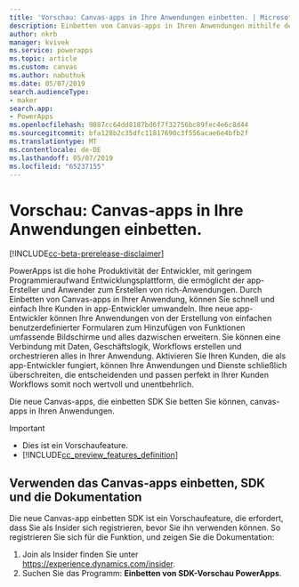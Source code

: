 ```yaml
---
title: 'Vorschau: Canvas-apps in Ihre Anwendungen einbetten. | Microsoft-Dokumentation'
description: Einbetten von Canvas-apps in Ihren Anwendungen mithilfe des neue einbettende SDK in PowerApps
author: nkrb
manager: kvivek
ms.service: powerapps
ms.topic: article
ms.custom: canvas
ms.author: nabuthuk
ms.date: 05/07/2019
search.audienceType:
- maker
search.app:
- PowerApps
ms.openlocfilehash: 9887cc64dd8187bd6f7f32756bc89fec4e6c8d44
ms.sourcegitcommit: bfa128b2c35dfc11817690c3f556acae6e4bfb2f
ms.translationtype: MT
ms.contentlocale: de-DE
ms.lasthandoff: 05/07/2019
ms.locfileid: "65237155"
---
```

# <a name="preview-embed-canvas-apps-in-your-applications"></a>Vorschau: Canvas-apps in Ihre Anwendungen einbetten.

[!INCLUDE[cc-beta-prerelease-disclaimer](../../includes/cc-beta-prerelease-disclaimer.md)]

PowerApps ist die hohe Produktivität der Entwickler, mit geringem Programmieraufwand Entwicklungsplattform, die ermöglicht der app-Ersteller und Anwender zum Erstellen von rich-Anwendungen. Durch Einbetten von Canvas-apps in Ihrer Anwendung, können Sie schnell und einfach Ihre Kunden in app-Entwickler umwandeln. Ihre neue app-Entwickler können Ihre Anwendungen von der Erstellung von einfachen benutzerdefinierter Formularen zum Hinzufügen von Funktionen umfassende Bildschirme und alles dazwischen erweitern. Sie können eine Verbindung mit Daten, Geschäftslogik, Workflows erstellen und orchestrieren alles in Ihrer Anwendung. Aktivieren Sie Ihren Kunden, die als app-Entwickler fungiert, können Ihre Anwendungen und Dienste schließlich überschreiten, die entscheidenden und passen perfekt in Ihrer Kunden Workflows somit noch wertvoll und unentbehrlich.

Die neue Canvas-apps, die einbetten SDK Sie betten Sie können, canvas-apps in Ihren Anwendungen.

> [!IMPORTANT]
> - Dies ist ein Vorschaufeature.
> - [!INCLUDE[cc_preview_features_definition](../../includes/cc-preview-features-definition.md)] 

## <a name="using-the-canvas-apps-embedding-sdk-and-documentation"></a>Verwenden das Canvas-apps einbetten, SDK und die Dokumentation

Die neue Canvas-app einbetten SDK ist ein Vorschaufeature, die erfordert, dass Sie als Insider sich registrieren, bevor Sie ihn verwenden können. So registrieren Sie sich für die Funktion, und zeigen Sie die Dokumentation:

1. Join als Insider finden Sie unter <https://experience.dynamics.com/insider>.
2. Suchen Sie das Programm: **Einbetten von SDK-Vorschau PowerApps**.
